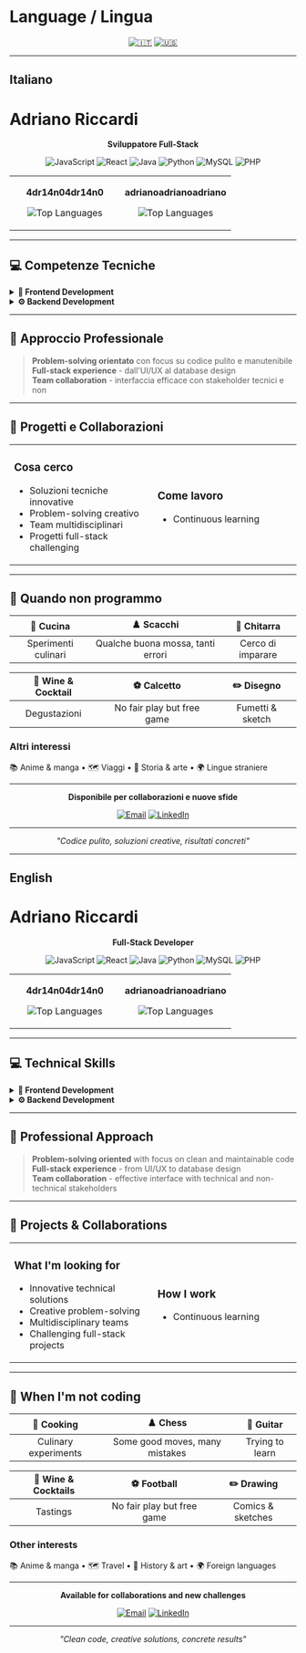 # Language / Lingua
<div align="center">

[![🇮🇹](https://img.shields.io/badge/lang-🇮🇹%20Italiano-green.svg)](#italiano) [![🇺🇸](https://img.shields.io/badge/lang-🇺🇸%20English-blue.svg)](#english)

</div>

---

## Italiano

# Adriano Riccardi
<div align="center">

**Sviluppatore Full-Stack**

![JavaScript](https://img.shields.io/badge/-JavaScript-F7DF1E?style=flat&logo=javascript&logoColor=black)
![React](https://img.shields.io/badge/-React-61DAFB?style=flat&logo=react&logoColor=black)
![Java](https://img.shields.io/badge/-Java-007396?style=flat&logo=java&logoColor=white)
![Python](https://img.shields.io/badge/-Python-3776AB?style=flat&logo=python&logoColor=white)
![MySQL](https://img.shields.io/badge/-MySQL-4479A1?style=flat&logo=mysql&logoColor=white)
![PHP](https://img.shields.io/badge/-PHP-777BB4?style=flat&logo=php&logoColor=white)

<table>
<tr>
<td width="50%" align="center">

**4dr14n04dr14n0**

![Top Languages](https://github-readme-stats.vercel.app/api/top-langs/?username=4dr14n04dr14n0&layout=compact&theme=default)

</td>
<td width="50%" align="center">

**adrianoadrianoadriano**

![Top Languages](https://github-readme-stats.vercel.app/api/top-langs/?username=adrianoadrianoadriano&layout=compact&theme=default)

</td>
</tr>
</table>

</div>

---

## 💻 Competenze Tecniche

<details>
<summary><b>🎨 Frontend Development</b></summary>

```javascript
const frontend = {
  JavaScript: "ES6+ | Applicazioni moderne e interattive",
  PHP,
  React: "Componenti riutilizzabili | State management",
  HTML5: "Markup semantico | Accessibilità",
  CSS3: "Design responsive | Animation",
  npm: "Package management | Build automation"
}
```
</details>

<details>
<summary><b>⚙️ Backend Development</b></summary>

```java
public class BackendSkills {
    private final String java = "Enterprise applications | Web services";
    private final String python = "Data processing | Automation | APIs";
    private final String cpp = "System programming | Algoritmi ottimizzati";
    private final String mysql = "Database design | Query optimization";
}
```
</details>

---

## 🎯 Approccio Professionale

> **Problem-solving orientato** con focus su codice pulito e manutenibile  
> **Full-stack experience** - dall'UI/UX al database design  
> **Team collaboration** - interfaccia efficace con stakeholder tecnici e non

---

## 🚀 Progetti e Collaborazioni

<table>
<tr>
<td width="50%">

### Cosa cerco
- Soluzioni tecniche innovative
- Problem-solving creativo  
- Team multidisciplinari
- Progetti full-stack challenging

</td>
<td width="50%">

### Come lavoro
- Continuous learning

</td>
</tr>
</table>

---

## 🌟 Quando non programmo

<div align="center">

| 🍳 **Cucina** | ♟️ **Scacchi** | 🎸 **Chitarra** |
|:-------------:|:--------------:|:----------------:|
| Sperimenti culinari | Qualche buona mossa, tanti errori | Cerco di imparare |

| 🍷 **Wine & Cocktail** | ⚽ **Calcetto** | ✏️ **Disegno** |
|:----------------------:|:--------------:|:---------------:|
| Degustazioni | No fair play but free game | Fumetti & sketch |

</div>

### Altri interessi
📚 Anime & manga • 🗺️ Viaggi • 📖 Storia & arte • 🌍 Lingue straniere

---

<div align="center">

**Disponibile per collaborazioni e nuove sfide**

[![Email](https://img.shields.io/badge/-Email-D14836?style=flat&logo=gmail&logoColor=white)](mailto:adrianomerloriccardi@gmail.com)
[![LinkedIn](https://img.shields.io/badge/-LinkedIn-0077B5?style=flat&logo=linkedin&logoColor=white)](https://www.linkedin.com/in/adriano-riccardi-a77706215/)

---

*"Codice pulito, soluzioni creative, risultati concreti"*

</div>

---

## English

# Adriano Riccardi
<div align="center">

**Full-Stack Developer**

![JavaScript](https://img.shields.io/badge/-JavaScript-F7DF1E?style=flat&logo=javascript&logoColor=black)
![React](https://img.shields.io/badge/-React-61DAFB?style=flat&logo=react&logoColor=black)
![Java](https://img.shields.io/badge/-Java-007396?style=flat&logo=java&logoColor=white)
![Python](https://img.shields.io/badge/-Python-3776AB?style=flat&logo=python&logoColor=white)
![MySQL](https://img.shields.io/badge/-MySQL-4479A1?style=flat&logo=mysql&logoColor=white)
![PHP](https://img.shields.io/badge/-PHP-777BB4?style=flat&logo=php&logoColor=white)

<table>
<tr>
<td width="50%" align="center">

**4dr14n04dr14n0**

![Top Languages](https://github-readme-stats.vercel.app/api/top-langs/?username=4dr14n04dr14n0&layout=compact&theme=default)

</td>
<td width="50%" align="center">

**adrianoadrianoadriano**

![Top Languages](https://github-readme-stats.vercel.app/api/top-langs/?username=adrianoadrianoadriano&layout=compact&theme=default)

</td>
</tr>
</table>

</div>

---

## 💻 Technical Skills

<details>
<summary><b>🎨 Frontend Development</b></summary>

```javascript
const frontend = {
  JavaScript: "ES6+ | Modern interactive applications",
  PHP,
  React: "Reusable components | State management",
  HTML5: "Semantic markup | Accessibility",
  CSS3: "Responsive design | Animation",
  npm: "Package management | Build automation"
}
```
</details>

<details>
<summary><b>⚙️ Backend Development</b></summary>

```java
public class BackendSkills {
    private final String java = "Enterprise applications | Web services";
    private final String python = "Data processing | Automation | APIs";
    private final String cpp = "System programming | Optimized algorithms";
    private final String mysql = "Database design | Query optimization";
}
```
</details>

---

## 🎯 Professional Approach

> **Problem-solving oriented** with focus on clean and maintainable code  
> **Full-stack experience** - from UI/UX to database design  
> **Team collaboration** - effective interface with technical and non-technical stakeholders

---

## 🚀 Projects & Collaborations

<table>
<tr>
<td width="50%">

### What I'm looking for
- Innovative technical solutions
- Creative problem-solving  
- Multidisciplinary teams
- Challenging full-stack projects

</td>
<td width="50%">

### How I work
- Continuous learning

</td>
</tr>
</table>

---

## 🌟 When I'm not coding

<div align="center">

| 🍳 **Cooking** | ♟️ **Chess** | 🎸 **Guitar** |
|:-------------:|:--------------:|:----------------:|
| Culinary experiments | Some good moves, many mistakes | Trying to learn |

| 🍷 **Wine & Cocktails** | ⚽ **Football** | ✏️ **Drawing** |
|:----------------------:|:--------------:|:---------------:|
| Tastings | No fair play but free game | Comics & sketches |

</div>

### Other interests
📚 Anime & manga • 🗺️ Travel • 📖 History & art • 🌍 Foreign languages

---

<div align="center">

**Available for collaborations and new challenges**

[![Email](https://img.shields.io/badge/-Email-D14836?style=flat&logo=gmail&logoColor=white)](mailto:adrianomerloriccardi@gmail.com)
[![LinkedIn](https://img.shields.io/badge/-LinkedIn-0077B5?style=flat&logo=linkedin&logoColor=white)](https://www.linkedin.com/in/adriano-riccardi-a77706215/)

---

*"Clean code, creative solutions, concrete results"*

</div>
